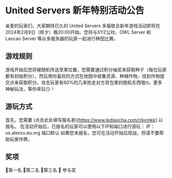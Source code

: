 # United Servers 新年特别活动公告
亲爱的玩家们，大家期待已久的 United Servers 多服联合新年游戏活动即将在2024年2月9日（除夕）晚20:00开始。您将与XYZ公社、OWL Server 和 Laocao Server 等众多服务器的玩家一起进行种田比赛。
## 游戏规则
游戏开始后您将被随机传送至某位置，您需要通过积分抽奖来获取种子（每位玩家都有初始积分），然后用你喜欢的方式在地图中收集资源、种植作物，找到作物提交点来获取积分。攻击玩家有60%的几率抢走对方背包里的随机东西哦🤓。更多神秘玩法，等你来玩😏！
## 游玩方式
首先，您需要 (点击此处填写报名表)[https://www.lediaocha.com/r/kvmkk] 以报名。
在活动开始后，已报名的玩家可以使用以下IP和端口进行游玩：
IP：us.alexxu.eu.org 端口默认
如果您未报名，您可在活动开始后观战，但请不要帮助玩家作弊。
## 奖项
🥇第一名
🥈第二名
🥉第三名
🎁 参与奖
